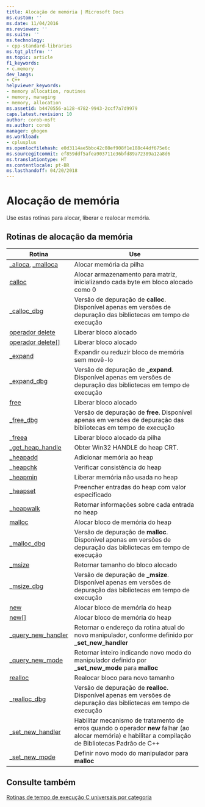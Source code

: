```yaml
---
title: Alocação de memória | Microsoft Docs
ms.custom: ''
ms.date: 11/04/2016
ms.reviewer: ''
ms.suite: ''
ms.technology:
- cpp-standard-libraries
ms.tgt_pltfrm: ''
ms.topic: article
f1_keywords:
- c.memory
dev_langs:
- C++
helpviewer_keywords:
- memory allocation, routines
- memory, managing
- memory, allocation
ms.assetid: b4470556-a128-4782-9943-2ccf7a7d9979
caps.latest.revision: 10
author: corob-msft
ms.author: corob
manager: ghogen
ms.workload:
- cplusplus
ms.openlocfilehash: e0d3114ae5bbc42c08ef908f1e188c44df675e6c
ms.sourcegitcommit: ef859ddf5afea903711e36bfd89a72389a12a8d6
ms.translationtype: HT
ms.contentlocale: pt-BR
ms.lasthandoff: 04/20/2018
---
```

# <a name="memory-allocation"></a>Alocação de memória

Use estas rotinas para alocar, liberar e realocar memória.

## <a name="memory-allocation-routines"></a>Rotinas de alocação da memória

|Rotina|Use|
|-------------|---------|
|[_alloca](../c-runtime-library/reference/alloca.md), [_malloca](../c-runtime-library/reference/malloca.md)|Alocar memória da pilha|
|[calloc](../c-runtime-library/reference/calloc.md)|Alocar armazenamento para matriz, inicializando cada byte em bloco alocado como 0|
|[_calloc_dbg](../c-runtime-library/reference/calloc-dbg.md)|Versão de depuração de **calloc**. Disponível apenas em versões de depuração das bibliotecas em tempo de execução|
|[operador delete](../c-runtime-library/operator-delete-crt.md)|Liberar bloco alocado|
|[operador delete&#91;&#93;](../c-runtime-library/delete-operator-crt.md)|Liberar bloco alocado|
|[_expand](../c-runtime-library/reference/expand.md)|Expandir ou reduzir bloco de memória sem movê-lo|
|[_expand_dbg](../c-runtime-library/reference/expand-dbg.md)|Versão de depuração de **_expand**. Disponível apenas em versões de depuração das bibliotecas em tempo de execução|
|[free](../c-runtime-library/reference/free.md)|Liberar bloco alocado|
|[_free_dbg](../c-runtime-library/reference/free-dbg.md)|Versão de depuração de **free**. Disponível apenas em versões de depuração das bibliotecas em tempo de execução|
|[_freea](../c-runtime-library/reference/freea.md)|Liberar bloco alocado da pilha|
|[_get_heap_handle](../c-runtime-library/reference/get-heap-handle.md)|Obter Win32 HANDLE do heap CRT.|
|[_heapadd](../c-runtime-library/heapadd.md)|Adicionar memória ao heap|
|[_heapchk](../c-runtime-library/reference/heapchk.md)|Verificar consistência do heap|
|[_heapmin](../c-runtime-library/reference/heapmin.md)|Liberar memória não usada no heap|
|[_heapset](../c-runtime-library/heapset.md)|Preencher entradas do heap com valor especificado|
|[_heapwalk](../c-runtime-library/reference/heapwalk.md)|Retornar informações sobre cada entrada no heap|
|[malloc](../c-runtime-library/reference/malloc.md)|Alocar bloco de memória do heap|
|[_malloc_dbg](../c-runtime-library/reference/malloc-dbg.md)|Versão de depuração de **malloc**. Disponível apenas em versões de depuração das bibliotecas em tempo de execução|
|[_msize](../c-runtime-library/reference/msize.md)|Retornar tamanho do bloco alocado|
|[_msize_dbg](../c-runtime-library/reference/msize-dbg.md)|Versão de depuração de **_msize**. Disponível apenas em versões de depuração das bibliotecas em tempo de execução|
|[new](../c-runtime-library/operator-new-crt.md)|Alocar bloco de memória do heap|
|[new&#91;&#93;](../c-runtime-library/new-operator-crt.md)|Alocar bloco de memória do heap|
|[_query_new_handler](../c-runtime-library/reference/query-new-handler.md)|Retornar o endereço da rotina atual do novo manipulador, conforme definido por **_set_new_handler**|
|[_query_new_mode](../c-runtime-library/reference/query-new-mode.md)|Retornar inteiro indicando novo modo do manipulador definido por **_set_new_mode** para **malloc**|
|[realloc](../c-runtime-library/reference/realloc.md)|Realocar bloco para novo tamanho|
|[_realloc_dbg](../c-runtime-library/reference/realloc-dbg.md)|Versão de depuração de **realloc**. Disponível apenas em versões de depuração das bibliotecas em tempo de execução|
|[_set_new_handler](../c-runtime-library/reference/set-new-handler.md)|Habilitar mecanismo de tratamento de erros quando o operador **new** falhar (ao alocar memória) e habilitar a compilação de Bibliotecas Padrão de C++|
|[_set_new_mode](../c-runtime-library/reference/set-new-mode.md)|Definir novo modo do manipulador para **malloc**|

## <a name="see-also"></a>Consulte também

[Rotinas de tempo de execução C universais por categoria](../c-runtime-library/run-time-routines-by-category.md)<br/>
